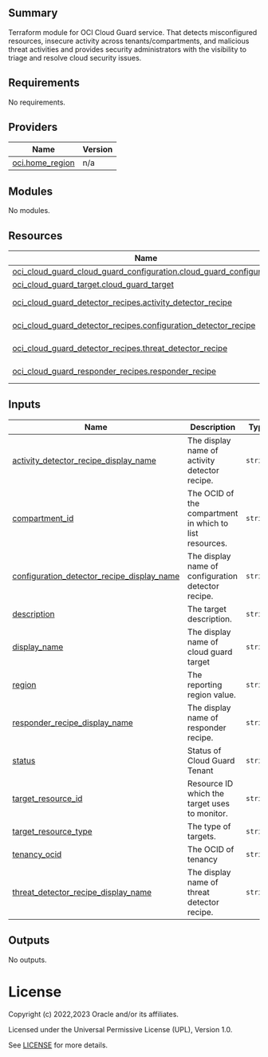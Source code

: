 ## Summary
Terraform module for OCI Cloud Guard service.
That detects misconfigured resources, insecure activity
across tenants/compartments, and malicious threat activities and
provides security administrators with the visibility to triage
and resolve cloud security issues.

<!-- BEGIN_TF_DOCS -->
## Requirements

No requirements.

## Providers

| Name | Version |
|------|---------|
| <a name="provider_oci.home_region"></a> [oci.home\_region](#provider\_oci.home\_region) | n/a |

## Modules

No modules.

## Resources

| Name | Type |
|------|------|
| [oci_cloud_guard_cloud_guard_configuration.cloud_guard_configuration](https://registry.terraform.io/providers/oracle/oci/latest/docs/resources/cloud_guard_cloud_guard_configuration) | resource |
| [oci_cloud_guard_target.cloud_guard_target](https://registry.terraform.io/providers/oracle/oci/latest/docs/resources/cloud_guard_target) | resource |
| [oci_cloud_guard_detector_recipes.activity_detector_recipe](https://registry.terraform.io/providers/oracle/oci/latest/docs/data-sources/cloud_guard_detector_recipes) | data source |
| [oci_cloud_guard_detector_recipes.configuration_detector_recipe](https://registry.terraform.io/providers/oracle/oci/latest/docs/data-sources/cloud_guard_detector_recipes) | data source |
| [oci_cloud_guard_detector_recipes.threat_detector_recipe](https://registry.terraform.io/providers/oracle/oci/latest/docs/data-sources/cloud_guard_detector_recipes) | data source |
| [oci_cloud_guard_responder_recipes.responder_recipe](https://registry.terraform.io/providers/oracle/oci/latest/docs/data-sources/cloud_guard_responder_recipes) | data source |

## Inputs

| Name | Description | Type | Default | Required |
|------|-------------|------|---------|:--------:|
| <a name="input_activity_detector_recipe_display_name"></a> [activity\_detector\_recipe\_display\_name](#input\_activity\_detector\_recipe\_display\_name) | The display name of activity detector recipe. | `string` | n/a | yes |
| <a name="input_compartment_id"></a> [compartment\_id](#input\_compartment\_id) | The OCID of the compartment in which to list resources. | `string` | n/a | yes |
| <a name="input_configuration_detector_recipe_display_name"></a> [configuration\_detector\_recipe\_display\_name](#input\_configuration\_detector\_recipe\_display\_name) | The display name of configuration detector recipe. | `string` | n/a | yes |
| <a name="input_description"></a> [description](#input\_description) | The target description. | `string` | n/a | yes |
| <a name="input_display_name"></a> [display\_name](#input\_display\_name) | The display name of cloud guard target | `string` | n/a | yes |
| <a name="input_region"></a> [region](#input\_region) | The reporting region value. | `string` | n/a | yes |
| <a name="input_responder_recipe_display_name"></a> [responder\_recipe\_display\_name](#input\_responder\_recipe\_display\_name) | The display name of responder recipe. | `string` | n/a | yes |
| <a name="input_status"></a> [status](#input\_status) | Status of Cloud Guard Tenant | `string` | n/a | yes |
| <a name="input_target_resource_id"></a> [target\_resource\_id](#input\_target\_resource\_id) | Resource ID which the target uses to monitor. | `string` | n/a | yes |
| <a name="input_target_resource_type"></a> [target\_resource\_type](#input\_target\_resource\_type) | The type of targets. | `string` | n/a | yes |
| <a name="input_tenancy_ocid"></a> [tenancy\_ocid](#input\_tenancy\_ocid) | The OCID of tenancy | `string` | n/a | yes |
| <a name="input_threat_detector_recipe_display_name"></a> [threat\_detector\_recipe\_display\_name](#input\_threat\_detector\_recipe\_display\_name) | The display name of threat detector recipe. | `string` | n/a | yes |

## Outputs

No outputs.
<!-- END_TF_DOCS -->    

# License

Copyright (c) 2022,2023 Oracle and/or its affiliates.

Licensed under the Universal Permissive License (UPL), Version 1.0.

See [LICENSE](./LICENSE) for more details.